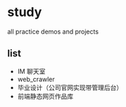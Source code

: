 # study

all practice demos and projects

## list

- IM 聊天室
- web_crawler
- 毕业设计（公司官网实现带管理后台）
- 前端静态网页作品库
